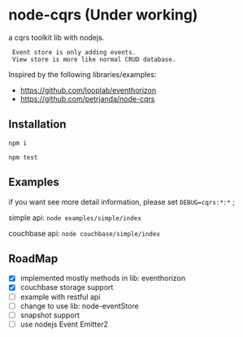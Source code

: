 # node-cqrs (Under working)
 a cqrs toolkit lib with nodejs.
 ```
  Event store is only adding events.
  View store is more like normal CRUD database.
 ``` 
 
 
Inspired by the following libraries/examples:
- https://github.com/looplab/eventhorizon
- https://github.com/petrjanda/node-cqrs

## Installation
 `npm i`
 
 `npm test`

## Examples
   if you want see more detail information, please set `DEBUG=cqrs:*:*` ;
   
   simple api: `node examples/simple/index`
   
   couchbase api: `node couchbase/simple/index`

## RoadMap
 - [X] implemented mostly methods in lib: eventhorizon
 - [X] couchbase storage support
 - [ ] example with restful api
 - [ ] change to use lib: node-eventStore
 - [ ] snapshot support
 - [ ] use nodejs Event Emitter2